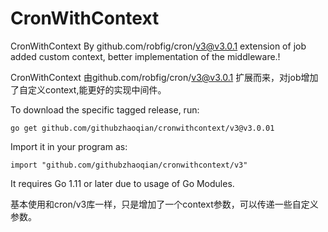 # CronWithContext

CronWithContext By github.com/robfig/cron/v3@v3.0.1 extension of job added custom context, better implementation of the middleware.!

CronWithContext 由github.com/robfig/cron/v3@v3.0.1 扩展而来，对job增加了自定义context,能更好的实现中间件。

To download the specific tagged release, run:

	go get github.com/githubzhaoqian/cronwithcontext/v3@v3.0.01

Import it in your program as:

	import "github.com/githubzhaoqian/cronwithcontext/v3"

It requires Go 1.11 or later due to usage of Go Modules.

基本使用和cron/v3库一样，只是增加了一个context参数，可以传递一些自定义参数。
